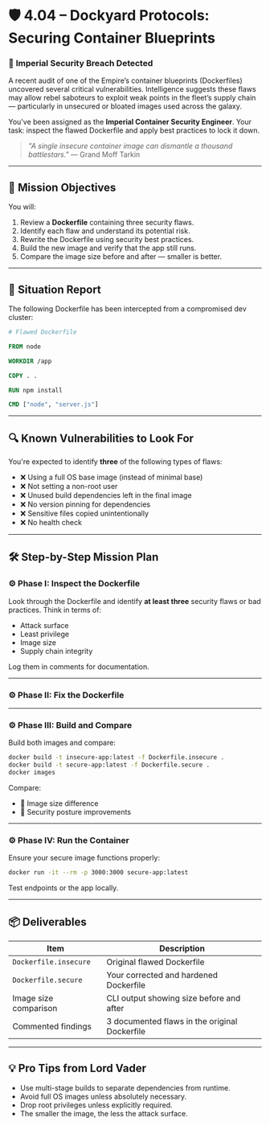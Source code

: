 # 🛡️ **4.04 – Dockyard Protocols: Securing Container Blueprints**

### 🧊 **Imperial Security Breach Detected**

A recent audit of one of the Empire’s container blueprints (Dockerfiles) uncovered several critical vulnerabilities. Intelligence suggests these flaws may allow rebel saboteurs to exploit weak points in the fleet’s supply chain — particularly in unsecured or bloated images used across the galaxy.

You've been assigned as the **Imperial Container Security Engineer**. Your task: inspect the flawed Dockerfile and apply best practices to lock it down.

> *"A single insecure container image can dismantle a thousand battlestars."* — Grand Moff Tarkin

---

## 🎯 **Mission Objectives**

You will:

1. Review a **Dockerfile** containing three security flaws.
2. Identify each flaw and understand its potential risk.
3. Rewrite the Dockerfile using security best practices.
4. Build the new image and verify that the app still runs.
5. Compare the image size before and after — smaller is better.

---

## 🧾 **Situation Report**

The following Dockerfile has been intercepted from a compromised dev cluster:

```Dockerfile
# Flawed Dockerfile

FROM node

WORKDIR /app

COPY . .

RUN npm install

CMD ["node", "server.js"]
```

---

## 🔍 **Known Vulnerabilities to Look For**

You're expected to identify **three** of the following types of flaws:

* ❌ Using a full OS base image (instead of minimal base)
* ❌ Not setting a non-root user
* ❌ Unused build dependencies left in the final image
* ❌ No version pinning for dependencies
* ❌ Sensitive files copied unintentionally
* ❌ No health check

---

## 🛠️ **Step-by-Step Mission Plan**

### ⚙️ Phase I: Inspect the Dockerfile

Look through the Dockerfile and identify **at least three** security flaws or bad practices. Think in terms of:

* Attack surface
* Least privilege
* Image size
* Supply chain integrity

Log them in comments for documentation.

---

### ⚙️ Phase II: Fix the Dockerfile

---

### ⚙️ Phase III: Build and Compare

Build both images and compare:

```bash
docker build -t insecure-app:latest -f Dockerfile.insecure .
docker build -t secure-app:latest -f Dockerfile.secure .
docker images
```

Compare:

* 🧊 Image size difference
* 🔐 Security posture improvements

---

### ⚙️ Phase IV: Run the Container

Ensure your secure image functions properly:

```bash
docker run -it --rm -p 3000:3000 secure-app:latest
```

Test endpoints or the app locally.

---

## 📦 **Deliverables**

| Item                  | Description                                   |
| --------------------- | --------------------------------------------- |
| `Dockerfile.insecure` | Original flawed Dockerfile                    |
| `Dockerfile.secure`   | Your corrected and hardened Dockerfile        |
| Image size comparison | CLI output showing size before and after      |
| Commented findings    | 3 documented flaws in the original Dockerfile |

---

## 💡 Pro Tips from Lord Vader

* Use multi-stage builds to separate dependencies from runtime.
* Avoid full OS images unless absolutely necessary.
* Drop root privileges unless explicitly required.
* The smaller the image, the less the attack surface.